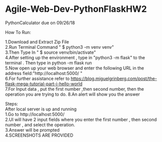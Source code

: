 # Agile-Web-Dev-PythonFlaskHW2
PythonCalculator due on 09/26/18


How To Run:

1.Download and Extract Zip File </br>
2.Run Terminal Command " $ python3 -m venv venv"</br>
3.Then Type In " $ source venv/bin/activate"</br>
4.After setting up the environment , type in "python3 -m flask" to the terminal . Then type in python -m flask run</br>
5.Now open up your web browser and enter the following URL in the address field:"http://localhost:5000/ "</br>
6.For further assistance refer to https://blog.miguelgrinberg.com/post/the-flask-mega-tutorial-part-i-hello-world</br>
7.For Input data , put the first number ,then second number, then the operation you are trying to do.
8.An alert will show you the answer




Steps:</br>
After local server is up and running</br>
1.Go to http://localhost:5000/</br>
2.UI will have 2 input fields where you enter the first number , then second number , and select the operation.</br>
3.Answer will be prompted</br>
4.SCREENSHOTS ARE PROVIDED</br>
